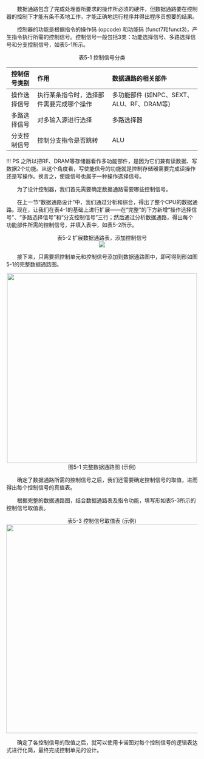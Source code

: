 &emsp;&emsp;数据通路包含了完成处理器所要求的操作所必须的硬件，但数据通路要在控制器的控制下才能有条不紊地工作，才能正确地运行程序并得出程序员想要的结果。

&emsp;&emsp;控制器的功能是根据指令的操作码 (opcode) 和功能码 (funct7和funct3)，产生指令执行所需的控制信号。控制信号一般包括3类：功能选择信号、多路选择信号和分支控制信号，如表5-1所示。

<center>表5-1 控制信号分类</center>
<center>

| 控制信号类别 | 作用 | 数据通路的相关部件 |
| :-: | :- | :- |
| 操作选择信号 | 执行某条指令时，选择部件需要完成哪个操作 | 多功能部件 (如NPC、SEXT、ALU、RF、DRAM等) |
| 多路选择信号 | 对多输入源进行选择 | 多路选择器 |
| 分支控制信号 | 控制分支指令是否跳转 | ALU |

</center>

!!! PS
    之所以把RF、DRAM等存储器看作多功能部件，是因为它们兼有读数据、写数据2个功能。从这个角度看，写使能信号的功能就是控制存储器需要完成读操作还是写操作。换言之，使能信号也属于一种操作选择信号。

&emsp;&emsp;为了设计控制器，我们首先需要确定数据通路需要哪些控制信号。

&emsp;&emsp;在上一节“数据通路设计”中，我们通过分析和综合，得出了整个CPU的数据通路。现在，让我们在表4-1的基础上进行扩展——在“完整”的下方新增“操作选择信号”、“多路选择信号”和“分支控制信号”三行；然后通过分析数据通路，得出每个功能部件所需的控制信号，并填入表中，如表5-2所示。

<center>表5-2 扩展数据通路表，添加控制信号</center>
<center><img src = "../assets/t5-2.png"></center>

&emsp;&emsp;接下来，只需要把控制单元和控制信号添加到数据通路图中，即可得到形如图5-1的完整数据通路图。

<center><img src = "../assets/5-1.png" width = 500></center>
<center>图5-1 完整数据通路图 (示例)</center>

&emsp;&emsp;确定了数据通路所需的控制信号之后，我们还需要确定控制信号的取值，进而得出每个控制信号的真值表。

&emsp;&emsp;根据完整的数据通路图，结合数据通路表及指令功能，填写形如表5-3所示的控制信号取值表。

<center>表5-3 控制信号取值表 (示例)</center>
<center><img src = "../assets/t5-3.png" width = 550></center>

&emsp;&emsp;确定了各控制信号的取值之后，就可以使用卡诺图对每个控制信号的逻辑表达式进行化简，最终完成控制单元的设计。
